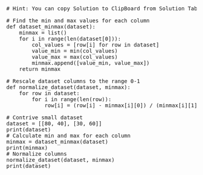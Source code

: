 <pre class="file" data-target="clipboard">
# Hint: You can copy Solution to ClipBoard from Solution Tab in Step 3

# Find the min and max values for each column
def dataset_minmax(dataset):
	minmax = list()
	for i in range(len(dataset[0])):
		col_values = [row[i] for row in dataset]
		value_min = min(col_values)
		value_max = max(col_values)
		minmax.append([value_min, value_max])
	return minmax

# Rescale dataset columns to the range 0-1
def normalize_dataset(dataset, minmax):
	for row in dataset:
		for i in range(len(row)):
			row[i] = (row[i] - minmax[i][0]) / (minmax[i][1] - minmax[i][0])

# Contrive small dataset
dataset = [[80, 40], [30, 60]]
print(dataset)
# Calculate min and max for each column
minmax = dataset_minmax(dataset)
print(minmax)
# Normalize columns
normalize_dataset(dataset, minmax)
print(dataset)

</pre>
